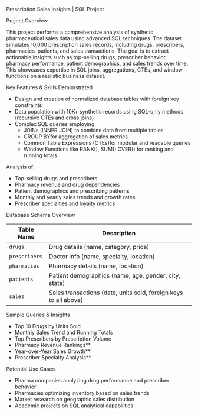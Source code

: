 Prescription Sales Insights | SQL Project

 Project Overview

This project performs a comprehensive analysis of synthetic pharmaceutical sales data using advanced SQL techniques. The dataset simulates 10,000 prescription sales records, including drugs, prescribers, pharmacies, patients, and sales transactions.
The goal is to extract actionable insights such as top-selling drugs, prescriber behavior, pharmacy performance, patient demographics, and sales trends over time. This showcases expertise in SQL joins, aggregations, CTEs, and window functions on a realistic business dataset.


Key Features & Skills Demonstrated
- Design and creation of normalized database tables with foreign key constraints
- Data population with 10K+ synthetic records using SQL-only methods (recursive CTEs and cross joins)
- Complex SQL queries employing:
  - JOINs (INNER JOIN) to combine data from multiple tables
  - GROUP BYfor aggregation of sales metrics
  - Common Table Expressions (CTEs)for modular and readable queries
  - Window Functions like RANK(), SUM() OVER() for ranking and running totals
    
Analysis of:
  - Top-selling drugs and prescribers
  - Pharmacy revenue and drug dependencies
  - Patient demographics and prescribing patterns
  - Monthly and yearly sales trends and growth rates
  - Prescriber specialties and loyalty metrics


 Database Schema Overview

| Table Name    | Description                             |
|---------------|---------------------------------------|
| `drugs`       | Drug details (name, category, price)  |
| `prescribers` | Doctor info (name, specialty, location) |
| `pharmacies`  | Pharmacy details (name, location)     |
| `patients`    | Patient demographics (name, age, gender, city, state) |
| `sales`       | Sales transactions (date, units sold, foreign keys to all above) |


Sample Queries & Insights

- Top 10 Drugs by Units Sold
- Monthly Sales Trend and Running Totals
- Top Prescribers by Prescription Volume
- Pharmacy Revenue Rankings**
- Year-over-Year Sales Growth**
- Prescriber Specialty Analysis**

 Potential Use Cases

- Pharma companies analyzing drug performance and prescriber behavior
- Pharmacies optimizing inventory based on sales trends
- Market research on geographic sales distribution
- Academic projects on SQL analytical capabilities

